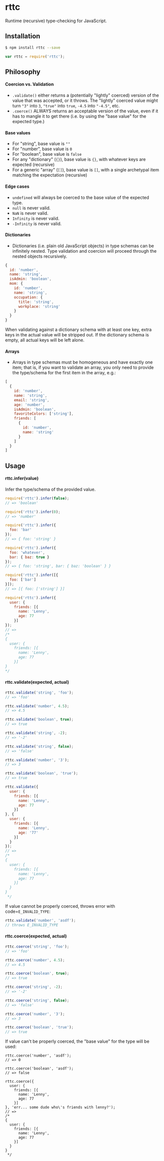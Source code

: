 # rttc
Runtime (recursive) type-checking for JavaScript.

## Installation

```sh
$ npm install rttc --save
```

```js
var rttc = require('rttc');
```



## Philosophy

#### Coercion vs. Validation

+ `.validate()` either returns a (potentially "lightly" coerced) version of the value that was accepted, or it throws.  The "lightly" coerced value might turn `"3"` into `3`, `"true"` into `true`, `-4.5` into `"-4.5"`, etc.
+ `.coerce()` ALWAYS returns an acceptable version of the value, even if it has to mangle it to get there (i.e. by using the "base value" for the expected type.)

#### Base values

+ For "string", base value is `""`
+ For "number", base value is `0`
+ For "boolean", base value is `false`
+ For any "dictionary" (`{}`), base value is `{}`, with whatever keys are expected (recursive)
+ For a generic "array" (`[]`), base value is `[]`, with a single archetypal item matching the expectation (recursive)



<!--
TODO:
+ For "stream", base value is an empty readable buffer stream (i.e. not in object mode)
+ For "machine", base value is a no-op machine that calls its success exit.
-->

#### Edge cases

+ `undefined` will always be coerced to the base value of the expected type.
+ `null` is never valid.
+ `NaN` is never valid.
+ `Infinity` is never valid.
+ `-Infinity` is never valid.


#### Dictionaries

+ Dictionaries (i.e. plain old JavaScript objects) in type schemas can be infinitely nested.  Type validation and coercion will proceed through the nested objects recursively.

```js
{
  id: 'number',
  name: 'string',
  isAdmin: 'boolean',
  mom: {
    id: 'number',
    name: 'string',
    occupation: {
      title: 'string',
      workplace: 'string'
    }
  }
}
```

When validating against a dictionary schema with at least one key, extra keys in the actual value will be stripped out.  If the dictionary schema is empty, all actual keys will be left alone.


#### Arrays

+ Arrays in type schemas must be homogeneous and have exactly one item; that is, if you want to validate an array, you only need to provide the type/schema for the first item in the array, e.g.:

```js
[
  {
    id: 'number',
    name: 'string',
    email: 'string',
    age: 'number',
    isAdmin: 'boolean',
    favoriteColors: ['string'],
    friends: [
      {
        id: 'number',
        name: 'string'
      }
    ]
  }
]
```



## Usage

#### rttc.infer(value)

Infer the type/schema of the provided value.

```js
require('rttc').infer(false);
// => 'boolean'
```

```js
require('rttc').infer(0);
// => 'number'
```

```js
require('rttc').infer({
  foo: 'bar'
});
// => { foo: 'string' }
```

```js
require('rttc').infer({
  foo: 'whatever',
  bar: { baz: true }
});
// => { foo: 'string', bar: { baz: 'boolean' } }
```

```js
require('rttc').infer([{
  foo: ['bar']
}]);
// => [{ foo: ['string'] }]
```

```js
require('rttc').infer({
  user: {
    friends: [{
      name: 'Lenny',
      age: 77
    }]
});
// =>
/*
{
  user: {
    friends: [{
      name: 'Lenny',
      age: 77
    }]
}
*/
```



#### rttc.validate(expected, actual)

```js
rttc.validate('string', 'foo');
// => 'foo'

rttc.validate('number', 4.5);
// => 4.5

rttc.validate('boolean', true);
// => true

rttc.validate('string', -2);
// => '-2'

rttc.validate('string', false);
// => 'false'

rttc.validate('number', '3');
// => 3

rttc.validate('boolean', 'true');
// => true

rttc.validate({
  user: {
    friends: [{
      name: 'Lenny',
      age: 77
    }]
}, {
  user: {
    friends: [{
      name: 'Lenny',
      age: '77'
    }]
  }
});
// =>
/*
{
  user: {
    friends: [{
      name: 'Lenny',
      age: 77
    }]
  }
}
 */
```

If value cannot be properly coerced, throws error with code=`E_INVALID_TYPE`:

```js
rttc.validate('number', 'asdf');
// throws E_INVALID_TYPE
```

#### rttc.coerce(expected, actual)

```js
rttc.coerce('string', 'foo');
// => 'foo'

rttc.coerce('number', 4.5);
// => 4.5

rttc.coerce('boolean', true);
// => true

rttc.coerce('string', -2);
// => '-2'

rttc.coerce('string', false);
// => 'false'

rttc.coerce('number', '3');
// => 3

rttc.coerce('boolean', 'true');
// => true
```


If value can't be properly coerced, the "base value" for the type will be used:

```
rttc.coerce('number', 'asdf');
// => 0

rttc.coerce('boolean', 'asdf');
// => false

rttc.coerce({
  user: {
    friends: [{
      name: 'Lenny',
      age: 77
    }]
}, 'err... some dude who\'s friends with lenny?');
// =>
/*
{
  user: {
    friends: [{
      name: 'Lenny',
      age: 77
    }]
  }
}
 */
```

